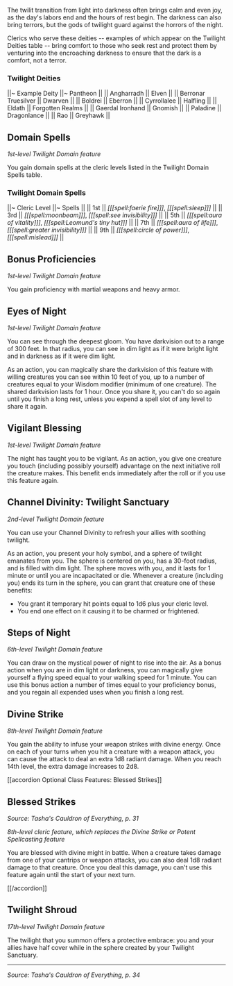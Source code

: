 The twilit transition from light into darkness often brings calm and even joy, as the day's labors end and the hours of rest begin. The darkness can also bring terrors, but the gods of twilight guard against the horrors of the night.

Clerics who serve these deities -- examples of which appear on the Twilight Deities table -- bring comfort to those who seek rest and protect them by venturing into the encroaching darkness to ensure that the dark is a comfort, not a terror.

### Twilight Deities

||~ Example Deity ||~ Pantheon ||
|| Angharradh || Elven ||
|| Berronar Truesilver || Dwarven ||
|| Boldrei || Eberron ||
|| Cyrrollalee || Halfling ||
|| Eldath || Forgotten Realms ||
|| Gaerdal Ironhand || Gnomish ||
|| Paladine || Dragonlance ||
|| Rao || Greyhawk ||

## Domain Spells

_1st-level Twilight Domain feature_

You gain domain spells at the cleric levels listed in the Twilight Domain Spells table.

### Twilight Domain Spells

||~ Cleric Level ||~ Spells ||
|| 1st || _[[[spell:faerie fire]]]_, _[[[spell:sleep]]]_ ||
|| 3rd || _[[[spell:moonbeam]]]_, _[[[spell:see invisibility]]]_ ||
|| 5th || _[[[spell:aura of vitality]]]_, _[[[spell:Leomund's tiny hut]]]_ ||
|| 7th || _[[[spell:aura of life]]]_, _[[[spell:greater invisibility]]]_ ||
|| 9th || _[[[spell:circle of power]]]_, _[[[spell:mislead]]]_ ||

## Bonus Proficiencies

_1st-level Twilight Domain feature_

You gain proficiency with martial weapons and heavy armor.

## Eyes of Night

_1st-level Twilight Domain feature_

You can see through the deepest gloom. You have darkvision out to a range of 300 feet. In that radius, you can see in dim light as if it were bright light and in darkness as if it were dim light.

As an action, you can magically share the darkvision of this feature with willing creatures you can see within 10 feet of you, up to a number of creatures equal to your Wisdom modifier (minimum of one creature). The shared darkvision lasts for 1 hour. Once you share it, you can't do so again until you finish a long rest, unless you expend a spell slot of any level to share it again.

## Vigilant Blessing

_1st-level Twilight Domain feature_

The night has taught you to be vigilant. As an action, you give one creature you touch (including possibly yourself) advantage on the next initiative roll the creature makes. This benefit ends immediately after the roll or if you use this feature again.

## Channel Divinity: Twilight Sanctuary

_2nd-level Twilight Domain feature_

You can use your Channel Divinity to refresh your allies with soothing twilight.

As an action, you present your holy symbol, and a sphere of twilight emanates from you. The sphere is centered on you, has a 30-foot radius, and is filled with dim light. The sphere moves with you, and it lasts for 1 minute or until you are incapacitated or die. Whenever a creature (including you) ends its turn in the sphere, you can grant that creature one of these benefits:

* You grant it temporary hit points equal to 1d6 plus your cleric level.
* You end one effect on it causing it to be charmed or frightened.

## Steps of Night

_6th-level Twilight Domain feature_

You can draw on the mystical power of night to rise into the air. As a bonus action when you are in dim light or darkness, you can magically give yourself a flying speed equal to your walking speed for 1 minute. You can use this bonus action a number of times equal to your proficiency bonus, and you regain all expended uses when you finish a long rest.

## Divine Strike

_8th-level Twilight Domain feature_

You gain the ability to infuse your weapon strikes with divine energy. Once on each of your turns when you hit a creature with a weapon attack, you can cause the attack to deal an extra 1d8 radiant damage. When you reach 14th level, the extra damage increases to 2d8.

[[accordion Optional Class Features: Blessed Strikes]]

## Blessed Strikes

_Source: Tasha's Cauldron of Everything, p. 31_

_8th-level cleric feature, which replaces the Divine Strike or Potent Spellcasting feature_

You are blessed with divine might in battle. When a creature takes damage from one of your cantrips or weapon attacks, you can also deal 1d8 radiant damage to that creature. Once you deal this damage, you can't use this feature again until the start of your next turn.

[[/accordion]]

## Twilight Shroud

_17th-level Twilight Domain feature_

The twilight that you summon offers a protective embrace: you and your allies have half cover while in the sphere created by your Twilight Sanctuary.

----

*Source: Tasha's Cauldron of Everything, p. 34*

<script type="module">
    import {init_accordions} from "/js/common/utils.js";
    init_accordions();
</script>
